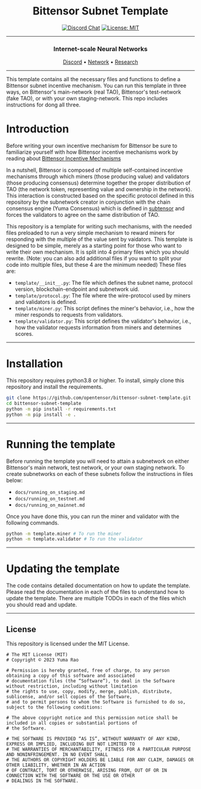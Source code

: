 
<div align="center">

# **Bittensor Subnet Template** <!-- omit in toc -->
[![Discord Chat](https://img.shields.io/discord/308323056592486420.svg)](https://discord.gg/bittensor)
[![License: MIT](https://img.shields.io/badge/License-MIT-yellow.svg)](https://opensource.org/licenses/MIT) 

---

### Internet-scale Neural Networks <!-- omit in toc -->

[Discord](https://discord.gg/bittensor) • [Network](https://taostats.io/) • [Research](https://bittensor.com/whitepaper)

</div>

---

This template contains all the necessary files and functions to define a Bittensor subnet incentive mechanism. You can run this template in three ways,
on Bittensor's main-network (real TAO), Bittensor's test-network (fake TAO), or with your own staging-network. This repo includes instructions for dong all three.

# Introduction
Before writing your own incentive mechanism for Bittensor be sure to familiarize yourself with how Bittensor incentive mechanisms work by reading about [Bittensor Incentive Mechanisms](https://bittensor.com/documentation/validating/yuma-consensus)

In a nutshell, Bittensor is composed of multiple self-contained incentive mechanisms through which miners (those producing value) and validators (those producing consensus) determine together the proper distribution of TAO (the network token, representing value and ownership in the network). This interaction is constructed based on the specific protocol defined in this repository by the subnetwork creator in conjunction with the chain consensus engine (Yuma Consensus) which is defined in [subtensor](https://github.com/opentensor/subtensor) and forces the validators to agree on the same distribution of TAO.

This repository is a template for writing such mechanisms, with the needed files preloaded to run a very simple mechanism to reward miners for responding with the multiple of the value sent by vaidators. This template is designed to be simple, merely as a starting point for those who want to write their own mechanism. It is split into 4 primary files which you should rewrite. (Note: you can also add additional files if you want to split your code into multiple files, but these 4 are the minimum needed) 
These files are:
- `template/__init__.py`: The file which defines the subnet name, protocol version, blockchain-endpoint and subnetwork uid.
- `template/protocol.py`: The file where the wire-protocol used by miners and validators is defined.
- `template/miner.py`: This script defines the miner's behavior, i.e., how the miner responds to requests from validators.
- `template/validator.py`: This script defines the validator's behavior, i.e., how the validator requests information from miners and determines scores.

</div>

---

# Installation
This repository requires python3.8 or higher. To install, simply clone this repository and install the requirements.
```bash
git clone https://github.com/opentensor/bittensor-subnet-template.git
cd bittensor-subnet-template
python -m pip install -r requirements.txt
python -m pip install -e .
```

</div>

---

# Running the template
Before running the template you will need to attain a subnetwork on either Bittensor's main network, test network, or your own staging network. To create subnetworks on each of these subnets follow the instructions in files below:
- `docs/running_on_staging.md`
- `docs/running_on_testnet.md`
- `docs/running_on_mainnet.md`

Once you have done this, you can run the miner and validator with the following commands.
```bash
python -m template.miner # To run the miner
python -m template.validator # To run the validator
```

</div>

---

# Updating the template
The code contains detailed documentation on how to update the template. Please read the documentation in each of the files to understand how to update the template. There are multiple TODOs in each of the files which you should read and update.

</div>

---

## License
This repository is licensed under the MIT License.
```text
# The MIT License (MIT)
# Copyright © 2023 Yuma Rao

# Permission is hereby granted, free of charge, to any person obtaining a copy of this software and associated
# documentation files (the “Software”), to deal in the Software without restriction, including without limitation
# the rights to use, copy, modify, merge, publish, distribute, sublicense, and/or sell copies of the Software,
# and to permit persons to whom the Software is furnished to do so, subject to the following conditions:

# The above copyright notice and this permission notice shall be included in all copies or substantial portions of
# the Software.

# THE SOFTWARE IS PROVIDED “AS IS”, WITHOUT WARRANTY OF ANY KIND, EXPRESS OR IMPLIED, INCLUDING BUT NOT LIMITED TO
# THE WARRANTIES OF MERCHANTABILITY, FITNESS FOR A PARTICULAR PURPOSE AND NONINFRINGEMENT. IN NO EVENT SHALL
# THE AUTHORS OR COPYRIGHT HOLDERS BE LIABLE FOR ANY CLAIM, DAMAGES OR OTHER LIABILITY, WHETHER IN AN ACTION
# OF CONTRACT, TORT OR OTHERWISE, ARISING FROM, OUT OF OR IN CONNECTION WITH THE SOFTWARE OR THE USE OR OTHER
# DEALINGS IN THE SOFTWARE.
```
